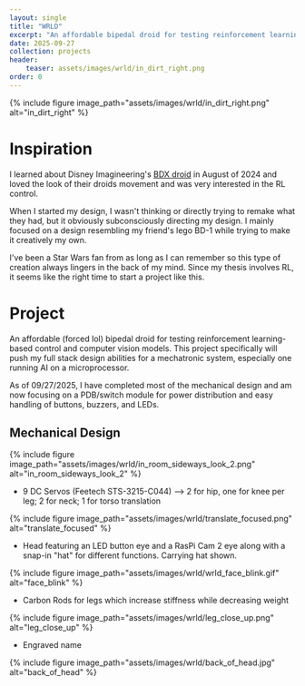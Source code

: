```yaml
---
layout: single
title: "WRLD"
excerpt: "An affordable bipedal droid for testing reinforcement learning-based control and computer vision models"
date: 2025-09-27
collection: projects
header:
    teaser: assets/images/wrld/in_dirt_right.png
order: 0
---
```



{% include figure image_path="assets/images/wrld/in_dirt_right.png" alt="in_dirt_right"
%}

# Inspiration

I learned about Disney Imagineering's [BDX droid](https://la.disneyresearch.com/wp-content/uploads/BD_X_paper.pdf) in August of 2024 and loved the look of their droids movement and was very interested in the RL control. 

When I started my design, I wasn't thinking or directly trying to remake what they had, but it obviously subconsciously directing my design. I mainly focused on a design resembling my friend's lego BD-1 while trying to make it creatively my own.

I've been a Star Wars fan from as long as I can remember so this type of creation always lingers in the back of my mind. Since my thesis involves RL, it seems like the right time to start a project like this.  

# Project

An affordable (forced lol) bipedal droid for testing reinforcement learning-based control and computer vision models. This project specifically will push my full stack design abilities for a mechatronic system, especially one running AI on a microprocessor. 

As of 09/27/2025, I have completed most of the mechanical design and am now focusing on a PDB/switch module for power distribution and easy handling of buttons, buzzers, and LEDs.


## Mechanical Design

{% include figure image_path="assets/images/wrld/in_room_sideways_look_2.png" alt="in_room_sideways_look_2"
%}

- 9 DC Servos (Feetech STS-3215-C044) --> 2 for hip, one for knee per leg; 2 for neck; 1 for torso translation

{% include figure image_path="assets/images/wrld/translate_focused.png" alt="translate_focused"
%}

- Head featuring an LED button eye and a RasPi Cam 2 eye along with a snap-in "hat" for different functions. Carrying hat shown. 

{% include figure image_path="assets/images/wrld/wrld_face_blink.gif" alt="face_blink"
%}

- Carbon Rods for legs which increase stiffness while decreasing weight

{% include figure image_path="assets/images/wrld/leg_close_up.png" alt="leg_close_up"
%}

- Engraved name

{% include figure image_path="assets/images/wrld/back_of_head.jpg" alt="back_of_head"
%}